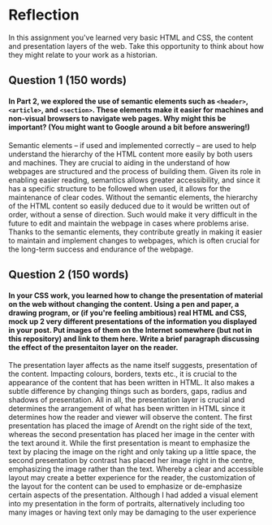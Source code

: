 # Reflection

In this assignment you've learned very basic HTML and CSS, the content and presentation layers of the web. Take this opportunity to think about how they might relate to your work as a historian. 

## Question 1 (150 words)
#### In Part 2, we explored the use of semantic elements such as `<header>`, `<article>`, and `<section>`. These elements make it easier for machines and non-visual browsers to navigate web pages. Why might this be important? (You might want to Google around a bit before answering!)

Semantic elements – if used and implemented correctly – are used to help understand the hierarchy of the HTML content more easily by both users and machines. They are crucial to aiding in the understand of how webpages are structured and the process of building them. Given its role in enabling easier reading, semantics allows greater accessibility, and since it has a specific structure to be followed when used, it allows for the maintenance of clear codes. Without the semantic elements, the hierarchy of the HTML content so easily deduced due to it would be written out of order, without a sense of direction. Such would make it very difficult in the future to edit and maintain the webpage in cases where problems arise. Thanks to the semantic elements, they contribute greatly in making it easier to maintain and implement changes to webpages, which is often crucial for the long-term success and endurance of the webpage. 

## Question 2 (150 words)
#### In your CSS work, you learned how to change the presentation of material on the web without changing the content. Using a pen and paper, a drawing program, or (if you're feeling ambitious) real HTML and CSS, mock up 2 very different presentations of the information you displayed in your post. Put images of them on the Internet somewhere (but not in this repository) and link to them here. Write a brief paragraph discussing the effect of the presentaiton layer on the reader.

The presentation layer affects as the name itself suggests, presentation of the content. Impacting colours, borders, texts etc., it is crucial to the appearance of the content that has been written in HTML. It also makes a subtle difference by changing things such as borders, gaps, radius and shadows of presentation. All in all, the presentation layer is crucial and determines the arrangement of what has been written in HTML since it determines how the reader and viewer will observe the content. The first presentation has placed the image of Arendt on the right side of the text, whereas the second presentation has placed her image in the center with the text around it. While the first presentation is meant to emphasize the text by placing the image on the right and only taking up a little space, the second presentation by contrast has placed her image right in the centre, emphasizing the image rather than the text. Whereby a clear and accessible layout may create a better experience for the reader, the customization of the layout for the content can be used to emphasize or de-emphasize certain aspects of the presentation. Although I had added a visual element into my presentation in the form of portraits, alternatively including too many images or having text only may be damaging to the user experience